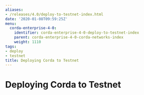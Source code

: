 ```yaml
---
aliases:
- /releases/4.0/deploy-to-testnet-index.html
date: '2020-01-08T09:59:25Z'
menu:
  corda-enterprise-4-0:
    identifier: corda-enterprise-4-0-deploy-to-testnet-index
    parent: corda-enterprise-4-0-corda-networks-index
    weight: 1110
tags:
- deploy
- testnet
title: Deploying Corda to Testnet
---
```



# Deploying Corda to Testnet



